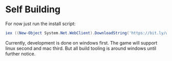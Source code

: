 # Self Building

For now just run the install script:

```ps1
iex ((New-Object System.Net.WebClient).DownloadString('https://bit.ly/win-install-rts'))
```

Currently, development is done on windows first. The game will support linux second and mac third. But all build tooling is around windows until further notice.